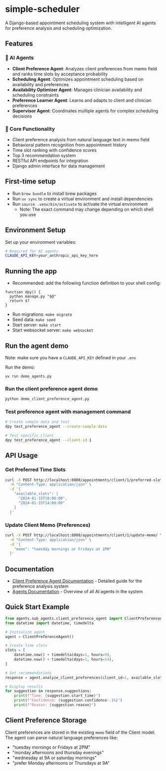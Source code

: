 # simple-scheduler

A Django-based appointment scheduling system with intelligent AI agents for preference analysis and scheduling optimization.

## Features

### 🤖 AI Agents
- **Client Preference Agent**: Analyzes client preferences from memo field and ranks time slots by acceptance probability
- **Scheduling Agent**: Optimizes appointment scheduling based on availability and preferences
- **Availability Optimizer Agent**: Manages clinician availability and scheduling constraints
- **Preference Learner Agent**: Learns and adapts to client and clinician preferences
- **Supervisor Agent**: Coordinates multiple agents for complex scheduling decisions

### 📅 Core Functionality
- Client preference analysis from natural language text in memo field
- Behavioral pattern recognition from appointment history
- Time slot ranking with confidence scores
- Top 3 recommendation system
- RESTful API endpoints for integration
- Django admin interface for data management

## First-time setup
* Run `brew bundle` to install brew packages
* Run `uv sync` to create a virtual environment and install dependencies
* Run `source .venv/bin/activate` to activate the virtual environment
  * Note: The exact command may change depending on which shell you use

## Environment Setup
Set up your environment variables:
```bash
# Required for AI agents
CLAUDE_API_KEY=your_anthropic_api_key_here
```

## Running the app
* Recommended: add the following function definition to your shell config:
```
function dpy() {
  python manage.py "$@"
  return $?
}
```
* Run migrations: `make migrate`
* Seed data: `make seed`
* Start server: `make start`
* Start websocket server: `make websocket`

## Run the agent demo
Note: make sure you have a `CLAUDE_API_KEY` defined in your `.env`

Run the demo:
```
uv run demo_agents.py
```

### Run the client preference agent demo
```bash
python demo_client_preference_agent.py
```

### Test preference agent with management command
```bash
# Create sample data and test
dpy test_preference_agent --create-sample-data

# Test specific client
dpy test_preference_agent --client-id 1
```

## API Usage

### Get Preferred Time Slots
```bash
curl -X POST http://localhost:8000/appointments/client/1/preferred-slots/ \
  -H "Content-Type: application/json" \
  -d '{
    "available_slots": [
      "2024-01-15T10:00:00",
      "2024-01-15T14:00:00"
    ]
  }'
```

### Update Client Memo (Preferences)
```bash
curl -X POST http://localhost:8000/appointments/client/1/update-memo/ \
  -H "Content-Type: application/json" \
  -d '{
    "memo": "tuesday mornings or Fridays at 2PM"
  }'
```

## Documentation

- [Client Preference Agent Documentation](CLIENT_PREFERENCE_AGENT_README.md) - Detailed guide for the preference analysis system
- [Agents Documentation](agents/AGENTS_README.md) - Overview of all AI agents in the system

## Quick Start Example

```python
from agents.sub_agents.client_preference_agent import ClientPreferenceAgent
from datetime import datetime, timedelta

# Initialize agent
agent = ClientPreferenceAgent()

# Create time slots
slots = [
    datetime.now() + timedelta(days=1, hours=9),
    datetime.now() + timedelta(days=1, hours=14),
]

# Get recommendations
response = agent.analyze_client_preferences(client_id=1, available_slots=slots)

# Display results
for suggestion in response.suggestions:
    print(f"Time: {suggestion.start_time}")
    print(f"Confidence: {suggestion.confidence:.1%}")
    print(f"Reason: {suggestion.reason}")
```

## Client Preference Storage

Client preferences are stored in the existing `memo` field of the Client model. The agent can parse natural language preferences like:
- "tuesday mornings or Fridays at 2PM"
- "monday afternoons and thursday evenings"
- "wednesday at 9A or saturday mornings"
- "prefer Monday afternoons or Thursdays at 9A"
